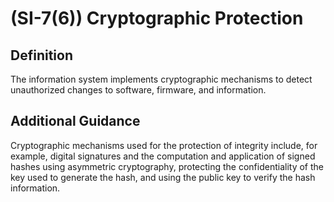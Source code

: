 
# (SI-7(6)) Cryptographic Protection

## Definition

The information system implements cryptographic mechanisms to detect unauthorized changes to software, firmware, and information.

## Additional Guidance

Cryptographic mechanisms used for the protection of integrity include, for example, digital signatures and the computation and application of signed hashes using asymmetric cryptography, protecting the confidentiality of the key used to generate the hash, and using the public key to verify the hash information.
